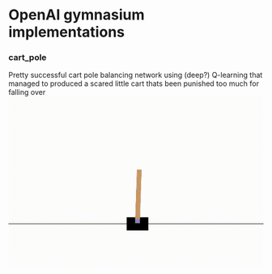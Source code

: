 # OpenAI gymnasium implementations

### cart_pole
Pretty successful cart pole balancing network using (deep?) Q-learning that managed to produced a scared little cart thats been punished too much for falling over
![](cart_pole/scared_cart.gif)

